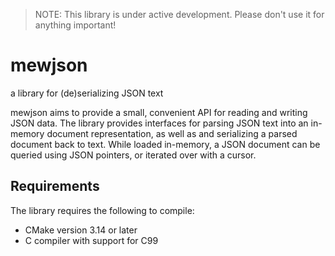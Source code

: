 > NOTE: This library is under active development.
> Please don't use it for anything important!

# mewjson
a library for (de)serializing JSON text

mewjson aims to provide a small, convenient API for reading and writing JSON data.
The library provides interfaces for parsing JSON text into an in-memory document representation, as well as and serializing a parsed document back to text.
While loaded in-memory, a JSON document can be queried using JSON pointers, or iterated over with a cursor.

## Requirements
The library requires the following to compile:
+ CMake version 3.14 or later
+ C compiler with support for C99